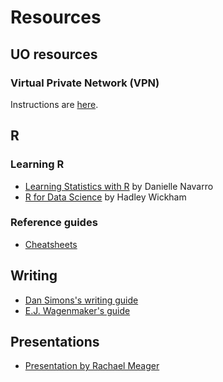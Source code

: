 # Resources

## UO resources

### Virtual Private Network (VPN)

Instructions are [here](https://casit.uoregon.edu/faq/distance-work/cisco-vpn).

## R

### Learning R 

* [Learning Statistics with R](http://learningstatisticswithr-bookdown.netlify.com) by Danielle Navarro
* [R for Data Science](http://r4ds.had.co.nz) by Hadley Wickham

### Reference guides

* [Cheatsheets](https://www.rstudio.com/resources/cheatsheets/)

## Writing

* [Dan Simons's writing guide](http://www.dansimons.com/resources/writing_tips.html)
* [E.J. Wagenmaker's guide](http://www.ejwagenmakers.com/2009/TeachingTipsWriting.pdf)

## Presentations

* [Presentation by Rachael Meager](https://mfr.osf.io/render?url=https%3A%2F%2Fosf.io%2Fd8wm9%2Fdownload)
